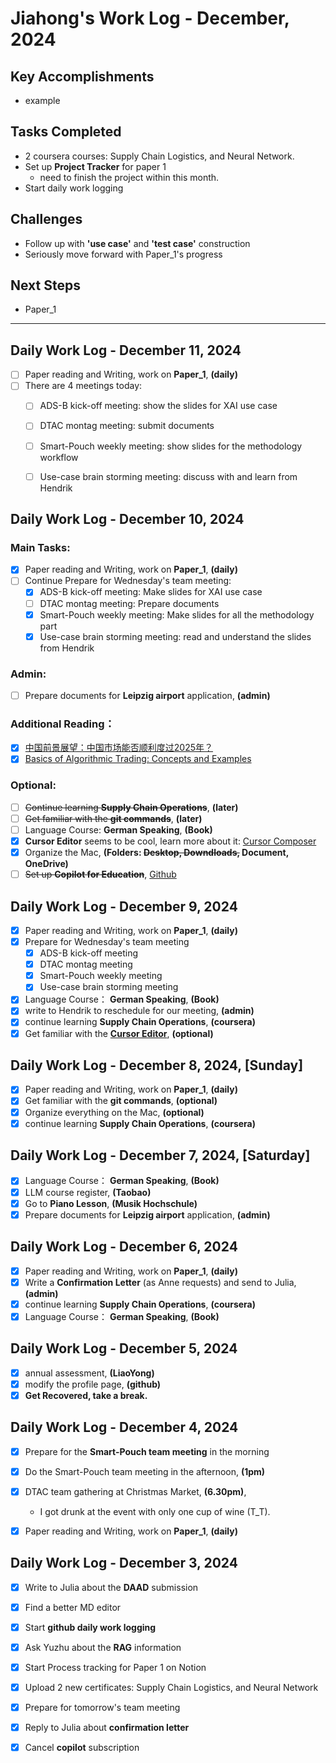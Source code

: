 # Jiahong's Work Log - December, 2024

## **Key Accomplishments**

* example

## **Tasks Completed**

* 2 coursera courses: Supply Chain Logistics, and Neural Network.
* Set up **Project Tracker** for paper 1
    - need to finish the project within this month.
* Start daily work logging

## **Challenges**

* Follow up with **'use case'** and **'test case'** construction
* Seriously move forward with Paper_1's progress

## **Next Steps**

* Paper_1

---

## Daily Work Log - December 11, 2024

- [ ]  Paper reading and Writing, work on **Paper_1**, **(daily)**
- [ ]  There are 4 meetings today:
    - [ ]  ADS-B kick-off meeting: show the slides for XAI use case
    - [ ]  DTAC montag meeting: submit documents
    - [ ]  Smart-Pouch weekly meeting: show slides for the methodology workflow
    - [ ]  Use-case brain storming meeting: discuss with and learn from Hendrik


## Daily Work Log - December 10, 2024

### **Main Tasks:**

- [X]  Paper reading and Writing, work on **Paper_1**, **(daily)**
- [ ]  Continue Prepare for Wednesday's team meeting:
    - [X]  ADS-B kick-off meeting: Make slides for XAI use case
    - [ ]  DTAC montag meeting: Prepare documents
    - [X]  Smart-Pouch weekly meeting: Make slides for all the methodology part
    - [X]  Use-case brain storming meeting: read and understand the slides from Hendrik

### **Admin:**

- [ ]  Prepare documents for **Leipzig airport** application, **(admin)**

### **Additional Reading：**

- [X] [中国前景展望：中国市场能否顺利度过2025年？](https://privatebank.jpmorgan.com/apac/cn/insights/markets-and-investing/china-outlook-can-china-make-it-in-2025)
- [X] [Basics of Algorithmic Trading: Concepts and Examples](https://www.investopedia.com/articles/active-trading/101014/basics-algorithmic-trading-concepts-and-examples.asp)

### **Optional:**

- [ ]  ~~Continue learning **Supply Chain Operations**~~, **(later)**
- [ ]  ~~Get familiar with the **git commands**~~, **(later)**
- [ ]  Language Course: **German Speaking**, **(Book)**
- [X]  **Cursor Editor** seems to be cool, learn more about it: [Cursor Composer](https://www.youtube.com/watch?v=nV053fD3mJI)
- [X]  Organize the Mac, **(Folders: ~~Desktop, Downdloads,~~ Document, OneDrive)**
- [ ]  ~~Set up **Copilot for Education**~~, [Github](https://docs.github.com/en/copilot/managing-copilot/managing-copilot-as-an-individual-subscriber/managing-your-copilot-subscription/getting-free-access-to-copilot-as-a-student-teacher-or-maintainer)

## Daily Work Log - December 9, 2024

- [X]  Paper reading and Writing, work on **Paper_1**, **(daily)**
- [X]  Prepare for Wednesday's team meeting
    - [X]  ADS-B kick-off meeting
    - [X]  DTAC montag meeting
    - [X]  Smart-Pouch weekly meeting
    - [X]  Use-case brain storming meeting
- [X]  Language Course： **German Speaking**, **(Book)**
- [X]  write to Hendrik to reschedule for our meeting, **(admin)**
- [X]  continue learning **Supply Chain Operations**, **(coursera)**
- [X]  Get familiar with the **[Cursor Editor](https://www.youtube.com/watch?v=ocMOZpuAMw4&t=29s)**, **(optional)**

## Daily Work Log - December 8, 2024, **[Sunday]**

- [X]  Paper reading and Writing, work on **Paper_1**, **(daily)**
- [X]  Get familiar with the **git commands**, **(optional)**
- [X]  Organize everything on the Mac, **(optional)**
- [X]  continue learning **Supply Chain Operations**, **(coursera)**

## Daily Work Log - December 7, 2024, **[Saturday]**

- [X]  Language Course： **German Speaking**, **(Book)**
- [X]  LLM course register, **(Taobao)**
- [X]  Go to **Piano Lesson**, **(Musik Hochschule)**
- [X]  Prepare documents for **Leipzig airport** application, **(admin)**

## Daily Work Log - December 6, 2024

- [X]  Paper reading and Writing, work on **Paper_1**, **(daily)**
- [X]  Write a **Confirmation Letter** (as Anne requests) and send to Julia, **(admin)**
- [X]  continue learning **Supply Chain Operations**, **(coursera)**
- [X]  Language Course： **German Speaking**, **(Book)**

## Daily Work Log - December 5, 2024

- [X]  annual assessment, **(LiaoYong)**
- [X]  modify the profile page, **(github)**
- [X]  **Get Recovered, take a break.**

## Daily Work Log - December 4, 2024

- [X]  Prepare for the **Smart-Pouch team meeting** in the morning
- [X]  Do the Smart-Pouch team meeting in the afternoon, **(1pm)**
- [X]  DTAC team gathering at Christmas Market, **(6.30pm)**, 
    - I got drunk at the event with only one cup of wine (T_T).
- [X]  Paper reading and Writing, work on **Paper_1**, **(daily)**



## Daily Work Log - December 3, 2024

- [X]  Write to Julia about the **DAAD** submission
- [X]  Find a better MD editor
- [X]  Start **github daily work logging**
- [X]  Ask Yuzhu about the **RAG** information
- [X]  Start Process tracking for Paper 1 on Notion
- [X]  Upload 2 new certificates: Supply Chain Logistics, and Neural Network
- [X]  Prepare for tomorrow's team meeting
- [X]  Reply to Julia about **confirmation letter**
- [X]  Cancel **copilot** subscription


